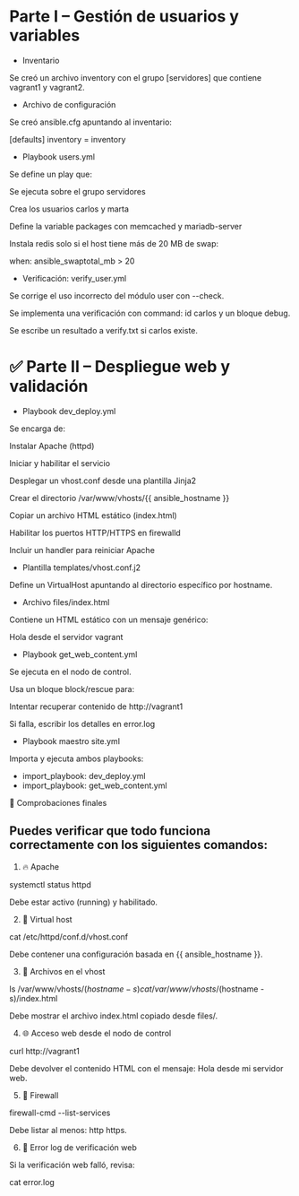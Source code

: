# Parte I – Gestión de usuarios y variables
* Inventario

Se creó un archivo inventory con el grupo [servidores] que contiene vagrant1 y vagrant2.

* Archivo de configuración

Se creó ansible.cfg apuntando al inventario:


[defaults]
inventory = inventory

* Playbook users.yml

Se define un play que:

Se ejecuta sobre el grupo servidores

Crea los usuarios carlos y marta

Define la variable packages con memcached y mariadb-server

Instala redis solo si el host tiene más de 20 MB de swap:

when: ansible_swaptotal_mb > 20

* Verificación: verify_user.yml

Se corrige el uso incorrecto del módulo user con --check.

Se implementa una verificación con command: id carlos y un bloque debug.

Se escribe un resultado a verify.txt si carlos existe.

# ✅ Parte II – Despliegue web y validación

* Playbook dev_deploy.yml

Se encarga de:

Instalar Apache (httpd)

Iniciar y habilitar el servicio

Desplegar un vhost.conf desde una plantilla Jinja2

Crear el directorio /var/www/vhosts/{{ ansible_hostname }}

Copiar un archivo HTML estático (index.html)

Habilitar los puertos HTTP/HTTPS en firewalld

Incluir un handler para reiniciar Apache

* Plantilla templates/vhost.conf.j2

Define un VirtualHost apuntando al directorio específico por hostname.

* Archivo files/index.html

Contiene un HTML estático con un mensaje genérico:

Hola desde el servidor vagrant

* Playbook get_web_content.yml

Se ejecuta en el nodo de control.

Usa un bloque block/rescue para:

Intentar recuperar contenido de http://vagrant1

Si falla, escribir los detalles en error.log

* Playbook maestro site.yml

Importa y ejecuta ambos playbooks:

- import_playbook: dev_deploy.yml
- import_playbook: get_web_content.yml
  
🔎 Comprobaciones finales


## Puedes verificar que todo funciona correctamente con los siguientes comandos:


1. 🔥 Apache

systemctl status httpd

Debe estar activo (running) y habilitado.

2. 🧾 Virtual host

cat /etc/httpd/conf.d/vhost.conf

Debe contener una configuración basada en {{ ansible_hostname }}.

3. 📁 Archivos en el vhost

ls /var/www/vhosts/$(hostname -s)
cat /var/www/vhosts/$(hostname -s)/index.html

Debe mostrar el archivo index.html copiado desde files/.

4. 🌐 Acceso web desde el nodo de control

curl http://vagrant1

Debe devolver el contenido HTML con el mensaje: Hola desde mi servidor web.

5. 🔐 Firewall

firewall-cmd --list-services

Debe listar al menos: http https.

6. 📄 Error log de verificación web
   
Si la verificación web falló, revisa:

cat error.log
